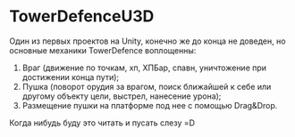 # TowerDefenceU3D
Один из первых проектов на Unity, конечно же до конца не доведен, но основные механики TowerDefence воплощенны:
1. Враг (движение по точкам, хп, ХПБар, спавн, уничтожение при достижении конца пути);
2. Пушка (поворот орудия за врагом, поиск ближайшей к себе или другому объекту цели, выстрел, нанесение урона);
3. Размещение пушки на платформе под нее с помощью Drag&Drop.

Когда нибудь буду это читать и пусать слезу =D
